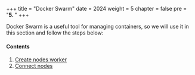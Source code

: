 +++
title = "Docker Swarm"
date = 2024
weight = 5
chapter = false
pre = "<b>5. </b>"
+++



Docker Swarm is a useful tool for managing containers, so we will use it in this section and follow the steps below:

#### Contents

1. [Create nodes worker](1-create)
2. [Connect nodes](2-connect)
